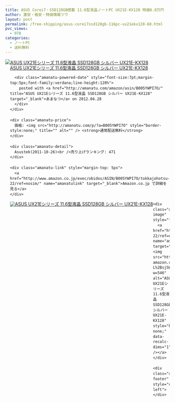 ```yaml
---
title: ASUS Corei7・SSD128GB搭載 11.6型液晶ノートPC UX21E-KX128 特価6.8万円台！送料無料！
author: 激安・格安・特価情報ツウ
layout: post
permalink: /free-shipping/asus-corei7ssd128gb-116pc-ux21ekx128-68.html
pvc_views:
  - 978
categories:
  - ノートPC
  - 送料無料
---
```

<div class="amanatu-box" style="margin-bottom:0px;">
  <div class="amanatu-image" style="float:left;">
    <a href="http://www.amazon.co.jp/exec/obidos/ASIN/B005YWPI7O/tokkajohotsu-22/ref=nosim/" name="amanatulink" target="_blank"><img src="http://i2.wp.com/ecx.images-amazon.com/images/I/41VwTg26CML._SL160_.jpg?w=546" alt="ASUS UX21Eシリーズ 11.6型液晶 SSD128GB シルバー UX21E-KX128" style="border: none;" data-recalc-dims="1" /></a>
  </div>
  
  <div class="amanatu-info" style="float:left;margin-left:15px;line-height:120%">
    <div class="amanatu-name" style="margin-bottom:10px;line-height:120%">
      <a href="http://www.amazon.co.jp/exec/obidos/ASIN/B005YWPI7O/tokkajohotsu-22/ref=nosim/" name="amanatulink" target="_blank">ASUS UX21Eシリーズ 11.6型液晶 SSD128GB シルバー UX21E-KX128</a> 
      
      <div class="amanatu-powered-date" style="font-size:7pt;margin-top:5px;font-family:verdana;line-height:120%">
        posted with <a href="http://amanatu.com/amazon/asin/B005YWPI7O/" title="ASUS UX21Eシリーズ 11.6型液晶 SSD128GB シルバー UX21E-KX128" target="_blank">あまなつ</a> on 2012.04.28
      </div>
    </div>
    
    <div class="amanatu-price">
      価格: <img src="http://amanatu.com/p/?a=B005YWPI7O" style="border-style:none;" title="" alt="" /> <strong>通常配送無料</strong>
    </div>
    
    <div class="amanatu-detail">
      Asustek(2011-10-26)<br />売り上げランキング: 471
    </div>
    
    <div class="amanatu-link" style="margin-top: 5px">
      <a href="http://www.amazon.co.jp/exec/obidos/ASIN/B005YWPI7O/tokkajohotsu-22/ref=nosim/" name="amanatulink" target="_blank">Amazon.co.jp で詳細を見る</a>
    </div>
  </div>
  
  <div class="amanatu-footer" style="clear: left">
  </div>
  
  <div class="amanatu-imageset">
    <div class="amanatu-image" style="float:left;">
      <a href="http://www.amazon.co.jp/exec/obidos/ASIN/B005YWPI7O/tokkajohotsu-22/ref=nosim/" name="amanatulink" target="_blank"><img src="http://i1.wp.com/ecx.images-amazon.com/images/I/41PDiAwWhsL._AA160_.jpg?w=546" alt="ASUS UX21Eシリーズ 11.6型液晶 SSD128GB シルバー UX21E-KX128" style="border: none;" data-recalc-dims="1" /></a>
    </div>
    
    <div class="amanatu-image" style="float:left;">
      <a href="http://www.amazon.co.jp/exec/obidos/ASIN/B005YWPI7O/tokkajohotsu-22/ref=nosim/" name="amanatulink" target="_blank"><img src="http://i2.wp.com/ecx.images-amazon.com/images/I/31-L%2BsjSW5L._AA160_.jpg?w=546" alt="ASUS UX21Eシリーズ 11.6型液晶 SSD128GB シルバー UX21E-KX128" style="border: none;" data-recalc-dims="1" /></a>
    </div>
    
    <div class="amanatu-footer" style="clear: left">
    </div>
  </div>
</div>